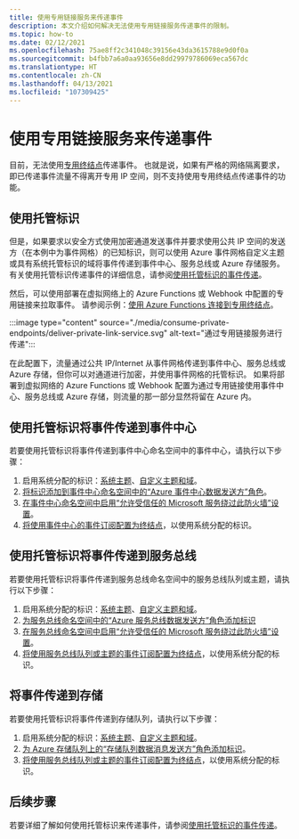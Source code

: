 ```yaml
---
title: 使用专用链接服务来传递事件
description: 本文介绍如何解决无法使用专用链接服务传递事件的限制。
ms.topic: how-to
ms.date: 02/12/2021
ms.openlocfilehash: 75ae8ff2c341048c39156e43da3615788e9d0f0a
ms.sourcegitcommit: b4fbb7a6a0aa93656e8dd29979786069eca567dc
ms.translationtype: HT
ms.contentlocale: zh-CN
ms.lasthandoff: 04/13/2021
ms.locfileid: "107309425"
---
```

# <a name="deliver-events-using-private-link-service"></a>使用专用链接服务来传递事件
目前，无法使用[专用终结点](../private-link/private-endpoint-overview.md)传递事件。 也就是说，如果有严格的网络隔离要求，即已传递事件流量不得离开专用 IP 空间，则不支持使用专用终结点传递事件的功能。 

## <a name="use-managed-identity"></a>使用托管标识
但是，如果要求以安全方式使用加密通道发送事件并要求使用公共 IP 空间的发送方（在本例中为事件网格）的已知标识，则可以使用 Azure 事件网格自定义主题或具有系统托管标识的域将事件传递到事件中心、服务总线或 Azure 存储服务。 有关使用托管标识传递事件的详细信息，请参阅[使用托管标识的事件传递](managed-service-identity.md)。 

然后，可以使用部署在虚拟网络上的 Azure Functions 或 Webhook 中配置的专用链接来拉取事件。 请参阅示例：[使用 Azure Functions 连接到专用终结点](/samples/azure-samples/azure-functions-private-endpoints/connect-to-private-endpoints-with-azure-functions/)。


:::image type="content" source="./media/consume-private-endpoints/deliver-private-link-service.svg" alt-text="通过专用链接服务进行传递":::


在此配置下，流量通过公共 IP/Internet 从事件网格传递到事件中心、服务总线或 Azure 存储，但你可以对通道进行加密，并使用事件网格的托管标识。 如果将部署到虚拟网络的 Azure Functions 或 Webhook 配置为通过专用链接使用事件中心、服务总线或 Azure 存储，则流量的那一部分显然将留在 Azure 内。

## <a name="deliver-events-to-event-hubs-using-managed-identity"></a>使用托管标识将事件传递到事件中心
若要使用托管标识将事件传递到事件中心命名空间中的事件中心，请执行以下步骤：

1. 启用系统分配的标识：[系统主题](enable-identity-system-topics.md)、[自定义主题和域](enable-identity-custom-topics-domains.md)。  
1. [将标识添加到事件中心命名空间中的“Azure 事件中心数据发送方”角色](../event-hubs/authenticate-managed-identity.md#to-assign-azure-roles-using-the-azure-portal)。
1. [在事件中心命名空间中启用“允许受信任的 Microsoft 服务绕过此防火墙”设置](../event-hubs/event-hubs-service-endpoints.md#trusted-microsoft-services)。 
1. [将使用事件中心的事件订阅配置为终结点](managed-service-identity.md#create-event-subscriptions-that-use-an-identity)，以使用系统分配的标识。

## <a name="deliver-events-to-service-bus-using-managed-identity"></a>使用托管标识将事件传递到服务总线
若要使用托管标识将事件传递到服务总线命名空间中的服务总线队列或主题，请执行以下步骤：

1. 启用系统分配的标识：[系统主题](enable-identity-system-topics.md)、[自定义主题和域](enable-identity-custom-topics-domains.md)。 
1. [为服务总线命名空间中的“Azure 服务总线数据发送方”角色添加标识](../service-bus-messaging/service-bus-managed-service-identity.md#azure-built-in-roles-for-azure-service-bus)
1. [在服务总线命名空间中启用“允许受信任的 Microsoft 服务绕过此防火墙”设置](../service-bus-messaging/service-bus-service-endpoints.md#trusted-microsoft-services)。 
1. [将使用服务总线队列或主题的事件订阅配置为终结点](managed-service-identity.md)，以使用系统分配的标识。

## <a name="deliver-events-to-storage"></a>将事件传递到存储 
若要使用托管标识将事件传递到存储队列，请执行以下步骤：

1. 启用系统分配的标识：[系统主题](enable-identity-system-topics.md)、[自定义主题和域](enable-identity-custom-topics-domains.md)。 
1. [为 Azure 存储队列上的“存储队列数据消息发送方”角色添加标识](../storage/common/storage-auth-aad-rbac-portal.md)。
1. [将使用服务总线队列或主题的事件订阅配置为终结点](managed-service-identity.md#create-event-subscriptions-that-use-an-identity)，以使用系统分配的标识。


## <a name="next-steps"></a>后续步骤
若要详细了解如何使用托管标识来传递事件，请参阅[使用托管标识的事件传递](managed-service-identity.md)。 

